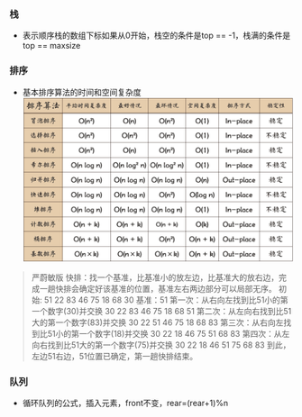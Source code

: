 ### 栈
* 表示顺序栈的数组下标如果从0开始，栈空的条件是top == -1，栈满的条件是top == maxsize
### 排序

* 基本排序算法的时间和空间复杂度
  <img src="Picture/Sort.png">
> 严蔚敏版
> 快排：找一个基准，比基准小的放左边，比基准大的放右边，完成一趟快排会确定好该基准的位置，基准左右两边部分可以局部无序。
> 初始: 51 22 83 46 75 18 68 30 基准：51
> 第一次：从右向左找到比51小的第一个数字(30)并交换
> 30 22 83 46 75 18 68 51
> 第二次：从左向右找到比51大的第一个数字(83)并交换
> 30 22 51 46 75 18 68 83
> 第三次：从右向左找到比51小的第一个数字(18)并交换
> 30 22 18 46 75 51 68 83
> 第四次：从左向右找到比51大的第一个数字(75)并交换
> 30 22 18 46 51 75 68 83
> 到此，左边51右边，51位置已确定，第一趟快排结束。
### 队列
* 循环队列的公式，插入元素，front不变，rear=(rear+1)%n
